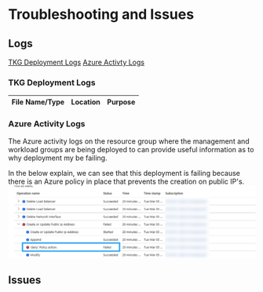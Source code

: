 # Troubleshooting and Issues

## Logs
[TKG Deployment Logs](#tkg-deployment-logs)
[Azure Activty Logs](#azure-activity-logs)

###  TKG Deployment Logs

|File Name/Type|Location|Purpose|
|-----|-----|-----|


### Azure Activity Logs

The Azure activity logs on the resource group where the management and workload groups are being deployed to can provide useful information as to why deployment my be failing.

In the below explain, we can see that this deployment is failing because there is an Azure policy in place that prevents the creation on public IP's.
![image](img/AzureActivityLog-PolicyIssue.png)

## Issues
